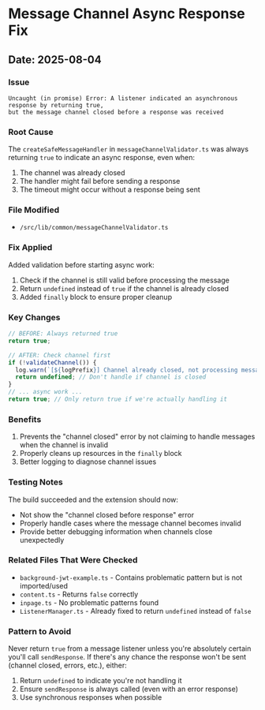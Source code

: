 # Message Channel Async Response Fix

## Date: 2025-08-04

### Issue
```
Uncaught (in promise) Error: A listener indicated an asynchronous response by returning true, 
but the message channel closed before a response was received
```

### Root Cause
The `createSafeMessageHandler` in `messageChannelValidator.ts` was always returning `true` to indicate an async response, even when:
1. The channel was already closed
2. The handler might fail before sending a response
3. The timeout might occur without a response being sent

### File Modified
- `/src/lib/common/messageChannelValidator.ts`

### Fix Applied
Added validation before starting async work:
1. Check if the channel is still valid before processing the message
2. Return `undefined` instead of `true` if the channel is already closed
3. Added `finally` block to ensure proper cleanup

### Key Changes
```typescript
// BEFORE: Always returned true
return true;

// AFTER: Check channel first
if (!validateChannel()) {
  log.warn(`[${logPrefix}] Channel already closed, not processing message`);
  return undefined; // Don't handle if channel is closed
}
// ... async work ...
return true; // Only return true if we're actually handling it
```

### Benefits
1. Prevents the "channel closed" error by not claiming to handle messages when the channel is invalid
2. Properly cleans up resources in the `finally` block
3. Better logging to diagnose channel issues

### Testing Notes
The build succeeded and the extension should now:
- Not show the "channel closed before response" error
- Properly handle cases where the message channel becomes invalid
- Provide better debugging information when channels close unexpectedly

### Related Files That Were Checked
- `background-jwt-example.ts` - Contains problematic pattern but is not imported/used
- `content.ts` - Returns `false` correctly
- `inpage.ts` - No problematic patterns found
- `ListenerManager.ts` - Already fixed to return `undefined` instead of `false`

### Pattern to Avoid
Never return `true` from a message listener unless you're absolutely certain you'll call `sendResponse`. If there's any chance the response won't be sent (channel closed, errors, etc.), either:
1. Return `undefined` to indicate you're not handling it
2. Ensure `sendResponse` is always called (even with an error response)
3. Use synchronous responses when possible